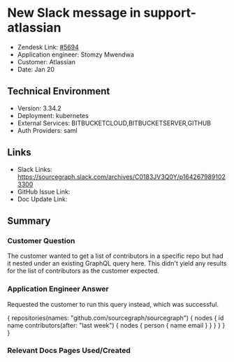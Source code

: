 
# New Slack message in support-atlassian <!-- Ticket Title  Hint: include keywords to make it searchable -->

- Zendesk Link: [#5694](https://sourcegraph.zendesk.com/agent/tickets/5694)
- Application engineer: Stomzy Mwendwa
- Customer: Atlassian <!-- Redact if this contains personally identifying information -->
- Date: Jan 20

<!-- Data populated from integration, speak to Ben Gordon or Michael Bali if not working -->
<!-- During Internal team trial, fill missing data manually (we are waiting for all data to sync) -->

## Technical Environment
- Version: 3.34.2​
- Deployment: kubernetes
- External Services: BITBUCKETCLOUD,BITBUCKETSERVER,GITHUB
- Auth Providers: saml


## Links
<!-- Data for application engineer manual entry -->
- Slack Links: https://sourcegraph.slack.com/archives/C0183JV3Q0Y/p1642679891023300
- GitHub Issue Link:
- Doc Update Link:

## Summary
### Customer Question
The customer wanted to get a list of contributors in a specific repo but had it nested under an existing GraphQL query here. This didn't yield any results for the list of contributors as the customer expected. 
### Application Engineer Answer
Requested the customer to run this query instead, which was successful.

{
repositories(names: "github.com/sourcegraph/sourcegraph") {
nodes {
id
name
contributors(after: "last week") {
nodes {
person {
name
email
}
}
}
}
}
}

### Relevant Docs Pages Used/Created
